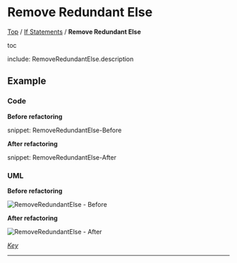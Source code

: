# Remove Redundant Else

[Top](../) / [If Statements](.) / **Remove Redundant Else**

toc

include: RemoveRedundantElse.description

## Example

### Code

**Before refactoring**

snippet: RemoveRedundantElse-Before

**After refactoring**

snippet: RemoveRedundantElse-After

### UML

**Before refactoring**

![RemoveRedundantElse - Before](../../uml/Before/IfStatements/RemoveRedundantElse.svg?raw=true)

**After refactoring**

![RemoveRedundantElse - After](../../uml/After/IfStatements/RemoveRedundantElse.svg?raw=true)

*[Key](../../uml/Keys/FullKey.svg)*

-----

